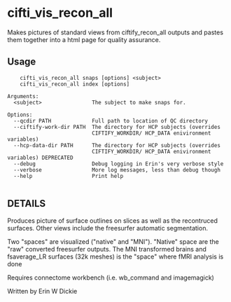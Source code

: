 # cifti_vis_recon_all

Makes pictures of standard views from ciftify_recon_all outputs and pastes them
together into a html page for quality assurance.

## Usage
```
    cifti_vis_recon_all snaps [options] <subject>
    cifti_vis_recon_all index [options]

Arguments:
  <subject>                The subject to make snaps for.

Options:
  --qcdir PATH             Full path to location of QC directory
  --ciftify-work-dir PATH  The directory for HCP subjects (overrides
                           CIFTIFY_WORKDIR/ HCP_DATA enivironment variables)
  --hcp-data-dir PATH      The directory for HCP subjects (overrides
                           CIFTIFY_WORKDIR/ HCP_DATA enivironment variables) DEPRECATED
  --debug                  Debug logging in Erin's very verbose style
  --verbose                More log messages, less than debug though
  --help                   Print help


```
## DETAILS
Produces picture of surface outlines on slices as well as the recontruced surfaces.
Other views include the freesurfer automatic segmentation.

Two "spaces" are visualized ("native" and "MNI"). "Native" space are the "raw"
converted freesurfer outputs. The MNI transformed brains and fsaverage_LR surfaces
(32k meshes) is the "space" where fMRI analysis is done

Requires connectome workbench (i.e. wb_command and imagemagick)

Written by Erin W Dickie
